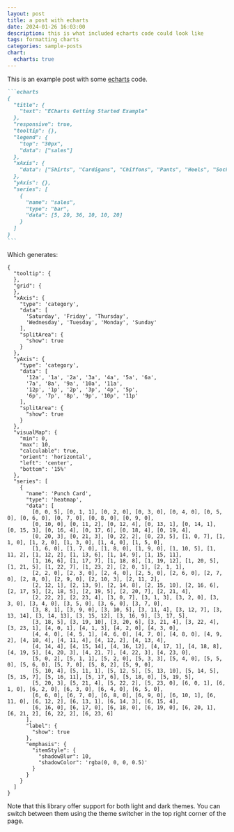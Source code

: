 ```yaml
---
layout: post
title: a post with echarts
date: 2024-01-26 16:03:00
description: this is what included echarts code could look like
tags: formatting charts
categories: sample-posts
chart:
  echarts: true
---
```


This is an example post with some [echarts](https://echarts.apache.org/) code.

````markdown
```echarts
{
  "title": {
    "text": "ECharts Getting Started Example"
  },
  "responsive": true,
  "tooltip": {},
  "legend": {
    "top": "30px",
    "data": ["sales"]
  },
  "xAxis": {
    "data": ["Shirts", "Cardigans", "Chiffons", "Pants", "Heels", "Socks"]
  },
  "yAxis": {},
  "series": [
    {
      "name": "sales",
      "type": "bar",
      "data": [5, 20, 36, 10, 10, 20]
    }
  ]
}
```
````

Which generates:

```echarts
{
  "tooltip": {
  },
  "grid": {
  },
  "xAxis": {
    "type": 'category',
    "data": [
      'Saturday', 'Friday', 'Thursday',
      'Wednesday', 'Tuesday', 'Monday', 'Sunday'
    ],
    "splitArea": {
      "show": true
    }
  },
  "yAxis": {
    "type": 'category',
    "data": [
      '12a', '1a', '2a', '3a', '4a', '5a', '6a',
      '7a', '8a', '9a', '10a', '11a',
      '12p', '1p', '2p', '3p', '4p', '5p',
      '6p', '7p', '8p', '9p', '10p', '11p'
    ],
    "splitArea": {
      "show": true
    }
  },
  "visualMap": {
    "min": 0,
    "max": 10,
    "calculable": true,
    "orient": 'horizontal',
    "left": 'center',
    "bottom": '15%'
  },
  "series": [
    {
      "name": 'Punch Card',
      "type": 'heatmap',
      "data": [
        [0, 0, 5], [0, 1, 1], [0, 2, 0], [0, 3, 0], [0, 4, 0], [0, 5, 0], [0, 6, 0], [0, 7, 0], [0, 8, 0], [0, 9, 0],
        [0, 10, 0], [0, 11, 2], [0, 12, 4], [0, 13, 1], [0, 14, 1], [0, 15, 3], [0, 16, 4], [0, 17, 6], [0, 18, 4], [0, 19, 4],
        [0, 20, 3], [0, 21, 3], [0, 22, 2], [0, 23, 5], [1, 0, 7], [1, 1, 0], [1, 2, 0], [1, 3, 0], [1, 4, 0], [1, 5, 0],
        [1, 6, 0], [1, 7, 0], [1, 8, 0], [1, 9, 0], [1, 10, 5], [1, 11, 2], [1, 12, 2], [1, 13, 6], [1, 14, 9], [1, 15, 11],
        [1, 16, 6], [1, 17, 7], [1, 18, 8], [1, 19, 12], [1, 20, 5], [1, 21, 5], [1, 22, 7], [1, 23, 2], [2, 0, 1], [2, 1, 1],
        [2, 2, 0], [2, 3, 0], [2, 4, 0], [2, 5, 0], [2, 6, 0], [2, 7, 0], [2, 8, 0], [2, 9, 0], [2, 10, 3], [2, 11, 2],
        [2, 12, 1], [2, 13, 9], [2, 14, 8], [2, 15, 10], [2, 16, 6], [2, 17, 5], [2, 18, 5], [2, 19, 5], [2, 20, 7], [2, 21, 4],
        [2, 22, 2], [2, 23, 4], [3, 0, 7], [3, 1, 3], [3, 2, 0], [3, 3, 0], [3, 4, 0], [3, 5, 0], [3, 6, 0], [3, 7, 0],
        [3, 8, 1], [3, 9, 0], [3, 10, 5], [3, 11, 4], [3, 12, 7], [3, 13, 14], [3, 14, 13], [3, 15, 12], [3, 16, 9], [3, 17, 5],
        [3, 18, 5], [3, 19, 10], [3, 20, 6], [3, 21, 4], [3, 22, 4], [3, 23, 1], [4, 0, 1], [4, 1, 3], [4, 2, 0], [4, 3, 0],
        [4, 4, 0], [4, 5, 1], [4, 6, 0], [4, 7, 0], [4, 8, 0], [4, 9, 2], [4, 10, 4], [4, 11, 4], [4, 12, 2], [4, 13, 4],
        [4, 14, 4], [4, 15, 14], [4, 16, 12], [4, 17, 1], [4, 18, 8], [4, 19, 5], [4, 20, 3], [4, 21, 7], [4, 22, 3], [4, 23, 0],
        [5, 0, 2], [5, 1, 1], [5, 2, 0], [5, 3, 3], [5, 4, 0], [5, 5, 0], [5, 6, 0], [5, 7, 0], [5, 8, 2], [5, 9, 0],
        [5, 10, 4], [5, 11, 1], [5, 12, 5], [5, 13, 10], [5, 14, 5], [5, 15, 7], [5, 16, 11], [5, 17, 6], [5, 18, 0], [5, 19, 5],
        [5, 20, 3], [5, 21, 4], [5, 22, 2], [5, 23, 0], [6, 0, 1], [6, 1, 0], [6, 2, 0], [6, 3, 0], [6, 4, 0], [6, 5, 0],
        [6, 6, 0], [6, 7, 0], [6, 8, 0], [6, 9, 0], [6, 10, 1], [6, 11, 0], [6, 12, 2], [6, 13, 1], [6, 14, 3], [6, 15, 4],
        [6, 16, 0], [6, 17, 0], [6, 18, 0], [6, 19, 0], [6, 20, 1], [6, 21, 2], [6, 22, 2], [6, 23, 6]
      ],
      "label": {
        "show": true
      },
      "emphasis": {
        "itemStyle": {
          "shadowBlur": 10,
          "shadowColor": 'rgba(0, 0, 0, 0.5)'
        }
      }
    }
  ]
}
```

Note that this library offer support for both light and dark themes. You can switch between them using the theme switcher in the top right corner of the page.
